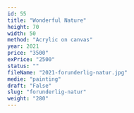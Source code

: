 ```yaml
---
id: 55
title: "Wonderful Nature"
height: 70
width: 50
method: "Acrylic on canvas"
year: 2021
price: "3500"
exPrice: "2500"
status: ""
fileName: "2021-forunderlig-natur.jpg"
medie: "painting"
draft: "False"
slug: "forunderlig-natur"
weight: "280"
---
```

